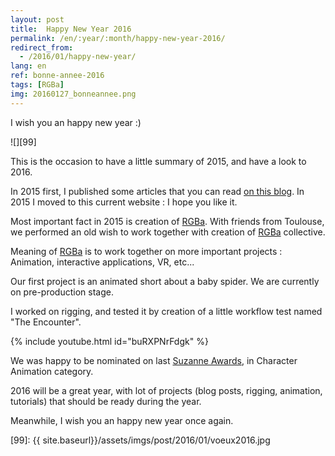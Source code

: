 ```yaml
---
layout: post
title:  Happy New Year 2016
permalink: /en/:year/:month/happy-new-year-2016/
redirect_from:
  - /2016/01/happy-new-year/
lang: en
ref: bonne-annee-2016
tags: [RGBa]
img: 20160127_bonneannee.png
---
```

I wish you an happy new year :)  

![][99]  

This is the occasion to have a little summary of 2015, and have a look to 2016.

In 2015 first, I published some articles that you can read [on this blog][1]. In 2015 I moved to this current website : I hope you like it.

Most important fact in 2015 is creation of [RGBa][2]. With friends from Toulouse, we performed an old wish to work together with creation of [RGBa][2] collective.

Meaning of [RGBa][2] is to work together on more important projects : Animation, interactive applications, VR, etc...

Our first project is an animated short about a baby spider. We are currently on pre-production stage.

I worked on rigging, and tested it by creation of a little workflow test named "The Encounter".

{% include youtube.html id="buRXPNrFdgk" %}

We was happy to be nominated on last [Suzanne Awards][3], in Character Animation category.

2016 will be a great year, with lot of projects (blog posts, rigging, animation, tutorials) that should be ready during the year.

Meanwhile, I wish you an happy new year once again.

[1]: http://julienduroure.com
[2]: http://rgba.fr
[3]: https://www.blender.org/conference/2015/festival/entries
[99]: {{ site.baseurl}}/assets/imgs/post/2016/01/voeux2016.jpg
